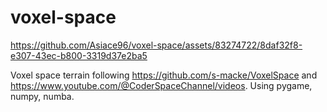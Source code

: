 # voxel-space


https://github.com/Asiace96/voxel-space/assets/83274722/8daf32f8-e307-43ec-b800-3319d37e2ba5


Voxel space terrain following https://github.com/s-macke/VoxelSpace and https://www.youtube.com/@CoderSpaceChannel/videos.
Using pygame, numpy, numba.
